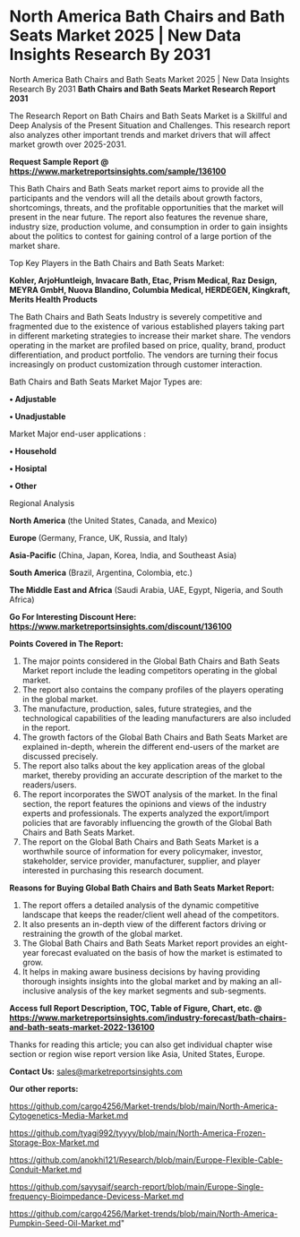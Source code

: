 # North America Bath Chairs and Bath Seats Market 2025 | New Data Insights Research By 2031
 North America Bath Chairs and Bath Seats Market 2025 | New Data Insights Research By 2031
<strong>Bath Chairs and Bath Seats Market Research Report 2031</strong>

The Research Report on Bath Chairs and Bath Seats Market is a Skillful and Deep Analysis of the Present Situation and Challenges. This research report also analyzes other important trends and market drivers that will affect market growth over 2025-2031.

<strong>Request Sample Report @ <a href=https://www.marketreportsinsights.com/sample/136100>https://www.marketreportsinsights.com/sample/136100</a></strong>

This Bath Chairs and Bath Seats market report aims to provide all the participants and the vendors will all the details about growth factors, shortcomings, threats, and the profitable opportunities that the market will present in the near future. The report also features the revenue share, industry size, production volume, and consumption in order to gain insights about the politics to contest for gaining control of a large portion of the market share.

Top Key Players in the Bath Chairs and Bath Seats Market:

<strong>Kohler, ArjoHuntleigh, Invacare Bath, Etac, Prism Medical, Raz Design, MEYRA GmbH, Nuova Blandino, Columbia Medical, HERDEGEN, Kingkraft, Merits Health Products</strong>

The Bath Chairs and Bath Seats Industry is severely competitive and fragmented due to the existence of various established players taking part in different marketing strategies to increase their market share. The vendors operating in the market are profiled based on price, quality, brand, product differentiation, and product portfolio. The vendors are turning their focus increasingly on product customization through customer interaction.

Bath Chairs and Bath Seats Market Major Types are:

<strong>• Adjustable

• Unadjustable</strong>

Market Major end-user applications :

<strong>• Household

• Hosiptal

• Other</strong>

Regional Analysis

</u><strong><b>North America</b></strong> (the United States, Canada, and Mexico)

<strong><b>Europe </b></strong>(Germany, France, UK, Russia, and Italy)

<strong><b>Asia-Pacific</b></strong> (China, Japan, Korea, India, and Southeast Asia)

<strong><b>South America</b></strong> (Brazil, Argentina, Colombia, etc.)

<strong><b>The Middle East and Africa</b></strong> (Saudi Arabia, UAE, Egypt, Nigeria, and South Africa)

<strong>Go For Interesting Discount Here: <a href=https://www.marketreportsinsights.com/discount/136100>https://www.marketreportsinsights.com/discount/136100</a></strong>

<strong>Points Covered in The Report:</strong>
<ol>
  <li>The major points considered in the Global Bath Chairs and Bath Seats Market report include the leading competitors operating in the global market.</li>
  <li>The report also contains the company profiles of the players operating in the global market.</li>
  <li>The manufacture, production, sales, future strategies, and the technological capabilities of the leading manufacturers are also included in the report.</li>
  <li>The growth factors of the Global Bath Chairs and Bath Seats Market are explained in-depth, wherein the different end-users of the market are discussed precisely.</li>
  <li>The report also talks about the key application areas of the global market, thereby providing an accurate description of the market to the readers/users.</li>
  <li>The report incorporates the SWOT analysis of the market. In the final section, the report features the opinions and views of the industry experts and professionals. The experts analyzed the export/import policies that are favorably influencing the growth of the Global Bath Chairs and Bath Seats Market.</li>
  <li>The report on the Global Bath Chairs and Bath Seats Market is a worthwhile source of information for every policymaker, investor, stakeholder, service provider, manufacturer, supplier, and player interested in purchasing this research document.</li>
</ol>
<strong>Reasons for Buying Global Bath Chairs and Bath Seats Market Report:</strong>

<ol>
  <li>The report offers a detailed analysis of the dynamic competitive landscape that keeps the reader/client well ahead of the competitors.</li>
  <li>It also presents an in-depth view of the different factors driving or restraining the growth of the global market.</li>
  <li>The Global Bath Chairs and Bath Seats Market report provides an eight-year forecast evaluated on the basis of how the market is estimated to grow.</li>
  <li>It helps in making aware business decisions by having providing thorough insights insights into the global market and by making an all-inclusive analysis of the key market segments and sub-segments.</li>
</ol>
<strong>Access full Report Description, TOC, Table of Figure, Chart, etc. @ <a href=https://www.marketreportsinsights.com/industry-forecast/bath-chairs-and-bath-seats-market-2022-136100>https://www.marketreportsinsights.com/industry-forecast/bath-chairs-and-bath-seats-market-2022-136100</a></strong>


Thanks for reading this article; you can also get individual chapter wise section or region wise report version like Asia, United States, Europe.

<strong>Contact Us:</strong>
sales@marketreportsinsights.com

<strong>Our other reports:</strong>

<a href=https://github.com/cargo4256/Market-trends/blob/main/North-America-Cytogenetics-Media-Market.md>https://github.com/cargo4256/Market-trends/blob/main/North-America-Cytogenetics-Media-Market.md</a>

<a href=https://github.com/tyagi992/tyyyy/blob/main/North-America-Frozen-Storage-Box-Market.md>https://github.com/tyagi992/tyyyy/blob/main/North-America-Frozen-Storage-Box-Market.md</a>

<a href=https://github.com/anokhi121/Research/blob/main/Europe-Flexible-Cable-Conduit-Market.md>https://github.com/anokhi121/Research/blob/main/Europe-Flexible-Cable-Conduit-Market.md</a>

<a href=https://github.com/sayysaif/search-report/blob/main/Europe-Single-frequency-Bioimpedance-Devicess-Market.md>https://github.com/sayysaif/search-report/blob/main/Europe-Single-frequency-Bioimpedance-Devicess-Market.md</a>

<a href=https://github.com/cargo4256/Market-trends/blob/main/North-America-Pumpkin-Seed-Oil-Market.md>https://github.com/cargo4256/Market-trends/blob/main/North-America-Pumpkin-Seed-Oil-Market.md</a>"
